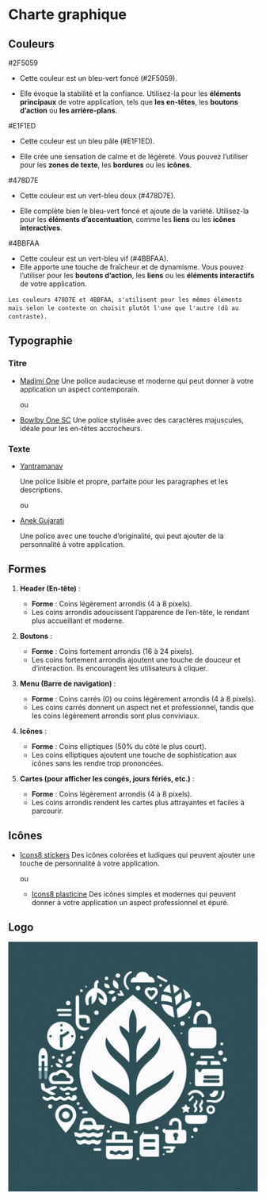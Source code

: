 # Charte graphique

## Couleurs

#2F5059

- Cette couleur est un bleu-vert foncé (#2F5059).

- Elle évoque la stabilité et la confiance. Utilisez-la pour les **éléments principaux** de votre application, tels que **les en-têtes**, les **boutons d’action** ou **les arrière-plans**.

#E1F1ED

- Cette couleur est un bleu pâle (#E1F1ED).

- Elle crée une sensation de calme et de légèreté. Vous pouvez l’utiliser pour les **zones de texte**, les **bordures** ou les **icônes**.

#478D7E

- Cette couleur est un vert-bleu doux (#478D7E).

- Elle complète bien le bleu-vert foncé et ajoute de la variété. Utilisez-la pour les **éléments d’accentuation**, comme les **liens** ou les **icônes interactives**.

#4BBFAA

- Cette couleur est un vert-bleu vif (#4BBFAA).
- Elle apporte une touche de fraîcheur et de dynamisme. Vous pouvez l’utiliser pour les **boutons d’action**, les **liens** ou les **éléments interactifs** de votre application.

`Les couleurs 478D7E et 4BBFAA, s'utilisent pour les mêmes éléments mais selon le contexte on choisit plutôt l'une que l'autre (dû au contraste).`

## Typographie

### Titre

- [Madimi One](https://fonts.google.com/specimen/Madimi+One)
  Une police audacieuse et moderne qui peut donner à votre application un aspect contemporain.
  
  ou

- [Bowlby One SC](https://fonts.google.com/specimen/Bowlby+One+SC)
  Une police stylisée avec des caractères majuscules, idéale pour les en-têtes accrocheurs.

### Texte

- [Yantramanav](https://fonts.google.com/specimen/Yantramanav)
  
  Une police lisible et propre, parfaite pour les paragraphes et les descriptions.
  
  ou

- [Anek Gujarati](https://fonts.google.com/specimen/Anek+Gujarati)
  
  Une police avec une touche d’originalité, qui peut ajouter de la personnalité à votre application.

## Formes

1. **Header (En-tête)** :
   
   - **Forme** : Coins légèrement arrondis (4 à 8 pixels).
   - Les coins arrondis adoucissent l’apparence de l’en-tête, le rendant plus accueillant et moderne.

2. **Boutons** :
   
   - **Forme** : Coins fortement arrondis (16 à 24 pixels).
   - Les coins fortement arrondis ajoutent une touche de douceur et d’interaction. Ils encouragent les utilisateurs à cliquer.

3. **Menu (Barre de navigation)** :
   
   - **Forme** : Coins carrés (0) ou coins légèrement arrondis (4 à 8 pixels).
   - Les coins carrés donnent un aspect net et professionnel, tandis que les coins légèrement arrondis sont plus conviviaux.

4. **Icônes** :
   
   - **Forme** : Coins elliptiques (50% du côté le plus court).
   - Les coins elliptiques ajoutent une touche de sophistication aux icônes sans les rendre trop prononcées.

5. **Cartes (pour afficher les congés, jours fériés, etc.)** :
   
   - **Forme** : Coins légèrement arrondis (4 à 8 pixels).
   - Les coins arrondis rendent les cartes plus attrayantes et faciles à parcourir.

## Icônes

- [Icons8 stickers](https://icones8.fr/icons/stickers)
  Des icônes colorées et ludiques qui peuvent ajouter une touche de personnalité à votre application.
  
  ou
  
  - [Icons8 plasticine](https://icones8.fr/icons/plasticine)
    Des icônes simples et modernes qui peuvent donner à votre application un aspect professionnel et épuré.

## Logo

![OIG3.CE1QPr91rIyrCiUy.jpg](assets/charte_graphique/541f28996553762c59fc4af96bc6be9945114f51.jpg)
